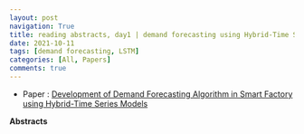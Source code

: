 ```yaml
---
layout: post
navigation: True
title: reading abstracts, day1 | demand forecasting using Hybrid-Time Series Models
date: 2021-10-11
tags: [demand forecasting, LSTM]
categories: [All, Papers]
comments: true
---
```



- Paper : [Development of Demand Forecasting Algorithm in Smart Factory using Hybrid-Time Series Models](https://scienceon.kisti.re.kr/commons/util/originalView.do?cn=JAKO201931262479589&oCn=JAKO201931262479589&dbt=JAKO&journal=NJOU00560240)
  
**Abstracts**
